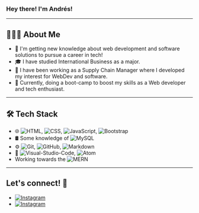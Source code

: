### Hey there! I'm Andrés!
---
## 👨🏻‍💻  About Me
- 🤔   I'm getting new knowledge about web development and software solutions to pursue a career in tech!
- 🎓   I have studied International Business as a major.
- 💼   I have been working as a Supply Chain Manager where I developed my interest for WebDev and software.
- :wrench: Currently, doing a boot-camp to boost my skills as a Web developer and tech enthusiast.

---
## 🛠  Tech Stack

- 🌐   ![HTML](https://img.shields.io/badge/-HTML5-333333?logo=html5&style=flat&logoWidth=15), ![CSS](https://img.shields.io/badge/-CSS-1572B6?style=flat&logo=CSS3&logoWidth=15), ![JavaScript](https://img.shields.io/badge/-JavaScript-333333?logo=javascript&style=flat&logoWidth=15), ![Bootstrap](https://img.shields.io/badge/-Bootstrap-333333?style=flat&logo=bootstrap&logoColor=CA47CA)
- 🛢  Some knowledge of ![MySQL](https://img.shields.io/badge/-MySQL-333333?logo=mysql&logoColor=fff)
- ⚙️   ![Git](https://img.shields.io/badge/-Git-333333?logo=git&logoColor=F05032&logoWidth=15&style=flat), ![GitHub](https://img.shields.io/badge/-GitHub-333333?logo=github&logoWidth=15&style=flat), ![Markdown](https://img.shields.io/badge/-Markdown-333333?logo=markdown&logoWidth=15&style=flat)
- 🔧   ![Visual-Studio-Code](https://img.shields.io/badge/-Visual%20Studio%20Code-333333?style=flat&logo=visual-studio-code&logoColor=46A8EA), ![Atom](https://img.shields.io/badge/-atom-333333?logo=atom&logoWidth=15&style=flat)
- Working towards the ![MERN](https://img.shields.io/badge/-MERN%20STACK-333333)

---

## Let's connect! :handshake:

- <a href="https://www.instagram.com/anfvc/"><img alt="Instagram" src="https://img.shields.io/badge/Website-https://instagram.com/anfvc/-blue?style=flat-square&logo=instagram"></a>
- <a href="https://www.linkedin.com/in/avillay/"><img alt="Instagram" src="https://img.shields.io/badge/Website-https://www.linkedin.com/in/avillay/-blue?style=flat-square&logo=linkedin"></a>

